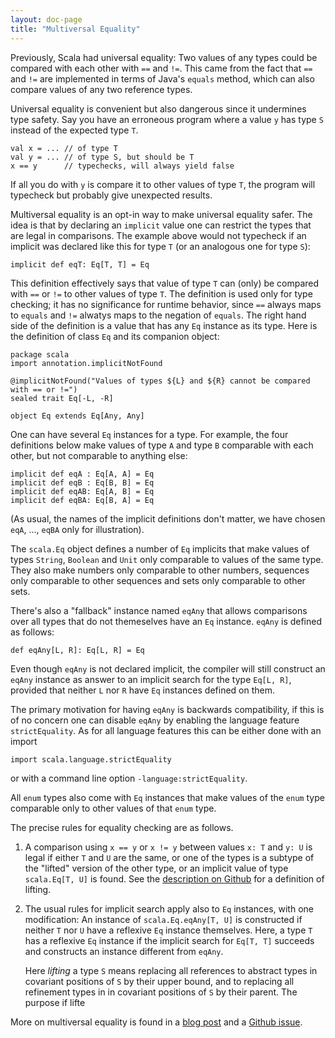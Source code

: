 ```yaml
---
layout: doc-page
title: "Multiversal Equality"
---
```


Previously, Scala had universal equality: Two values of any types
could be compared with each other with `==` and `!=`. This came from
the fact that `==` and `!=` are implemented in terms of Java's
`equals` method, which can also compare values of any two reference
types.

Universal equality is convenient but also dangerous since it
undermines type safety. Say you have an erroneous program where
a value `y` has type `S` instead of the expected type `T`.

    val x = ... // of type T
    val y = ... // of type S, but should be T
    x == y      // typechecks, will always yield false

If all you do with `y` is compare it to other values of type `T`, the program will
typecheck but probably give unexpected results.

Multiversal equality is an opt-in way to make universal equality
safer. The idea is that by declaring an `implicit` value one can
restrict the types that are legal in comparisons. The example above
would not typecheck if an implicit was declared like this for type `T`
(or an analogous one for type `S`):

    implicit def eqT: Eq[T, T] = Eq

This definition effectively says that value of type `T` can (only) be
compared with `==` or `!=` to other values of type `T`. The definition
is used only for type checking; it has no significance for runtime
behavior, since `==` always maps to `equals` and `!=` alwatys maps to
the negation of `equals`. The right hand side of the definition is a value
that has any `Eq` instance as its type. Here is the definition of class
`Eq` and its companion object:

    package scala
    import annotation.implicitNotFound

    @implicitNotFound("Values of types ${L} and ${R} cannot be compared with == or !=")
    sealed trait Eq[-L, -R]

    object Eq extends Eq[Any, Any]

One can have several `Eq` instances for a type. For example, the four
definitions below make values of type `A` and type `B` comparable with
each other, but not comparable to anything else:

    implicit def eqA : Eq[A, A] = Eq
    implicit def eqB : Eq[B, B] = Eq
    implicit def eqAB: Eq[A, B] = Eq
    implicit def eqBA: Eq[B, A] = Eq

(As usual, the names of the implicit definitions don't matter, we have
chosen `eqA`, ..., `eqBA` only for illustration).

The `scala.Eq` object defines a number of `Eq` implicits that make
values of types `String`, `Boolean` and `Unit` only comparable to
values of the same type. They also make numbers only comparable to
other numbers, sequences only comparable to other
sequences and sets only comparable to other sets.

There's also a "fallback" instance named `eqAny` that allows comparisons
over all types that do not themeselves have an `Eq` instance.  `eqAny` is
defined as follows:

    def eqAny[L, R]: Eq[L, R] = Eq

Even though `eqAny` is not declared implicit, the compiler will still
construct an `eqAny` instance as answer to an implicit search for the
type `Eq[L, R]`, provided that neither `L` nor `R` have `Eq` instances
defined on them.

The primary motivation for having `eqAny` is backwards compatibility,
if this is of no concern one can disable `eqAny` by enabling the language
feature `strictEquality`. As for all language features this can be either
done with an import

    import scala.language.strictEquality

or with a command line option `-language:strictEquality`.

All `enum` types also come with `Eq` instances that make values of the
`enum` type comparable only to other values of that `enum` type.

The precise rules for equality checking are as follows.

 1. A comparison using `x == y` or `x != y` between values `x: T` and `y: U`
    is legal if either `T` and `U` are the same, or one of the types is a subtype
    of the "lifted" version of the other type, or an implicit value of type `scala.Eq[T, U]` is found.
    See the [description on Github](https://github.com/lampepfl/dotty/issues/1247) for
    a definition of lifting.

 2. The usual rules for implicit search apply also to `Eq` instances,
    with one modification: An instance of `scala.Eq.eqAny[T, U]` is
    constructed if neither `T` nor `U` have a reflexive `Eq`
    instance themselves. Here, a type `T` has a reflexive `Eq`
    instance if the implicit search for `Eq[T, T]` succeeds
    and constructs an instance different from `eqAny`.

    Here _lifting_ a type `S` means replacing all references to  abstract types
    in covariant positions of `S` by their upper bound, and to replacing
    all refinement types in in covariant positions of `S` by their parent.
    The purpose if lifte

More on multiversal equality is found in a [blog post](http://www.scala-lang.org/blog/2016/05/06/multiversal-equality.html)
and a [Github issue](https://github.com/lampepfl/dotty/issues/1247).
